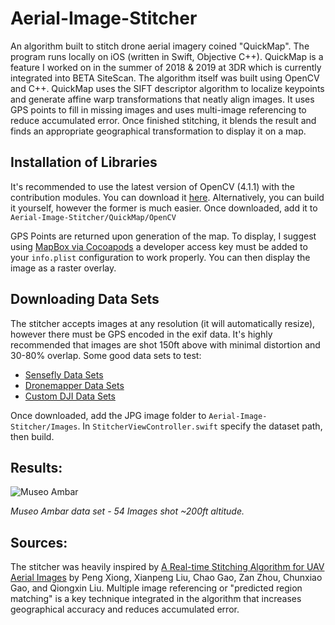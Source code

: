 # Aerial-Image-Stitcher
An algorithm built to stitch drone aerial imagery coined "QuickMap". The program runs locally on iOS (written in Swift, Objective C++). QuickMap is a feature I worked on in the summer of 2018 & 2019 at 3DR which is currently integrated into BETA SiteScan. The algorithm itself was built using OpenCV and C++. QuickMap uses the SIFT descriptor algorithm to localize keypoints and generate affine warp transformations that neatly align images. It uses GPS points to fill in missing images and uses multi-image referencing to reduce accumulated error. Once finished stitching, it blends the result and finds an appropriate geographical transformation to display it on a map. 


## Installation of Libraries 
It's recommended to use the latest version of OpenCV (4.1.1) with the contribution modules. You can download it [here](https://www.dropbox.com/s/m8yxpqen3m1m4m5/opencv2.framework.zip?dl=0). Alternatively, you can build it yourself, however the former is much easier. Once downloaded, add it to `Aerial-Image-Stitcher/QuickMap/OpenCV`

GPS Points are returned upon generation of the map. To display, I suggest using [MapBox via Cocoapods](https://cocoapods.org/pods/Mapbox-iOS-SDK) a developer access key must be added to your `info.plist` configuration to work properly. You can then display the image as a raster overlay.  

## Downloading Data Sets
The stitcher accepts images at any resolution (it will automatically resize), however there must be GPS encoded in the exif data. It's highly recommended that images are shot 150ft above with minimal distortion and 30-80% overlap. Some good data sets to test: 

- [Sensefly Data Sets](https://www.sensefly.com/education/datasets/?dataset=1503)
- [Dronemapper Data Sets](https://dronemapper.com/sample_data/)
- [Custom DJI Data Sets](https://google.com)

Once downloaded, add the JPG image folder to `Aerial-Image-Stitcher/Images`. In `StitcherViewController.swift` specify the dataset path, then build. 

## Results:
![Museo Ambar](https://i.ibb.co/sPcPst3/final-Image.png)

*Museo Ambar data set - 54 Images shot ~200ft altitude.*

## Sources: 
The stitcher was heavily inspired by [A Real-time Stitching Algorithm for UAV Aerial Images](https://www.atlantis-press.com/proceedings/iccsee-13/4836) by Peng Xiong, Xianpeng Liu, Chao Gao, Zan Zhou, Chunxiao Gao, and Qiongxin Liu. Multiple image referencing or "predicted region matching" is a key technique integrated in the algorithm that increases  geographical accuracy and reduces accumulated error. 






